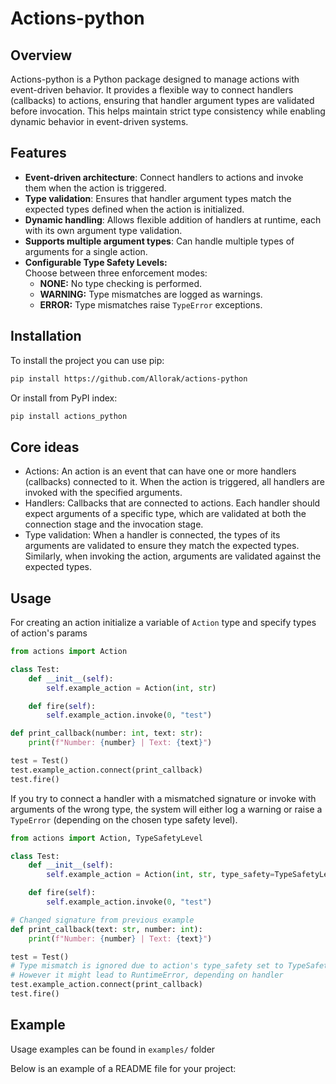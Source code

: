 # Actions-python

## Overview
Actions-python is a Python package designed to manage actions with event-driven behavior. 
It provides a flexible way to connect handlers (callbacks) to actions, ensuring that handler argument types are 
validated before invocation. This helps maintain strict type consistency while enabling dynamic behavior 
in event-driven systems.

## Features
- **Event-driven architecture**: Connect handlers to actions and invoke them when the action is triggered.
- **Type validation**: Ensures that handler argument types match the expected types defined when the action is initialized.
- **Dynamic handling**: Allows flexible addition of handlers at runtime, each with its own argument type validation.
- **Supports multiple argument types**: Can handle multiple types of arguments for a single action.
- **Configurable Type Safety Levels:**  
  Choose between three enforcement modes:
  - **NONE:** No type checking is performed.
  - **WARNING:** Type mismatches are logged as warnings.
  - **ERROR:** Type mismatches raise `TypeError` exceptions.

## Installation

To install the project you can use pip:

```bash
pip install https://github.com/Allorak/actions-python
```

Or install from PyPI index:
```bash
pip install actions_python
```

## Core ideas
- Actions: An action is an event that can have one or more handlers (callbacks) connected to it. 
When the action is triggered, all handlers are invoked with the specified arguments.
- Handlers: Callbacks that are connected to actions. 
Each handler should expect arguments of a specific type, 
which are validated at both the connection stage and the invocation stage.
- Type validation: When a handler is connected, the types of its arguments are validated to ensure they match the
expected types. Similarly, when invoking the action, arguments are validated against the expected types.

## Usage
For creating an action initialize a variable of `Action` type and specify types of action's params
```python
from actions import Action

class Test:
    def __init__(self):
        self.example_action = Action(int, str)

    def fire(self):
        self.example_action.invoke(0, "test")

def print_callback(number: int, text: str):
    print(f"Number: {number} | Text: {text}")

test = Test()
test.example_action.connect(print_callback)
test.fire()
```
If you try to connect a handler with a mismatched signature or invoke with arguments of the wrong type, the system will either log a warning or raise a `TypeError` (depending on the chosen type safety level).
```python
from actions import Action, TypeSafetyLevel

class Test:
    def __init__(self):
        self.example_action = Action(int, str, type_safety=TypeSafetyLevel.NONE)

    def fire(self):
        self.example_action.invoke(0, "test") 

# Changed signature from previous example
def print_callback(text: str, number: int):
    print(f"Number: {number} | Text: {text}")

test = Test()
# Type mismatch is ignored due to action's type_safety set to TypeSafetyLevel.NONE
# However it might lead to RuntimeError, depending on handler
test.example_action.connect(print_callback)
test.fire()
```

## Example
Usage examples can be found in `examples/` folder

Below is an example of a README file for your project:

